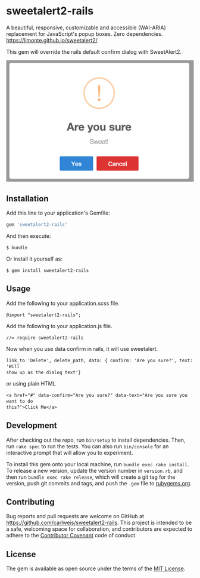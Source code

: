 # sweetalert2-rails

A beautiful, responsive, customizable and accessible (WAI-ARIA) replacement for JavaScript's popup boxes. Zero dependencies.
https://limonte.github.io/sweetalert2/

This gem will override the rails default confirm dialog with SweetAlert2.

![Alt text](/screenshot.png?raw=true "Screenshot of Alert")

## Installation

Add this line to your application's Gemfile:

```ruby
gem 'sweetalert2-rails'
```

And then execute:

    $ bundle

Or install it yourself as:

    $ gem install sweetalert2-rails

## Usage

Add the following to your application.scss file.
```
@import "sweetalert2-rails";
```

Add the following to your application.js file.

```
//= require sweetalert2-rails
```

Now when you use data confirm in rails, it will use sweetalert.

```
link_to 'Delete', delete_path, data: { confirm: 'Are you sure?', text: 'Will
show up as the dialog text'}
```
or using plain HTML

```
<a href="#" data-confirm="Are you sure?" data-text="Are you sure you want to do
this?">Click Me</a>
```

## Development

After checking out the repo, run `bin/setup` to install dependencies. Then, run `rake spec` to run the tests. You can also run `bin/console` for an interactive prompt that will allow you to experiment.

To install this gem onto your local machine, run `bundle exec rake install`. To release a new version, update the version number in `version.rb`, and then run `bundle exec rake release`, which will create a git tag for the version, push git commits and tags, and push the `.gem` file to [rubygems.org](https://rubygems.org).

## Contributing

Bug reports and pull requests are welcome on GitHub at https://github.com/carlweis/sweetalert2-rails. This project is intended to be a safe, welcoming space for collaboration, and contributors are expected to adhere to the [Contributor Covenant](http://contributor-covenant.org) code of conduct.


## License

The gem is available as open source under the terms of the [MIT License](http://opensource.org/licenses/MIT).

